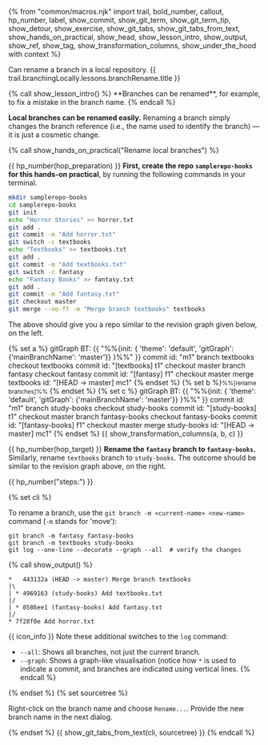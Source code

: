 {% from "common/macros.njk" import trail, bold_number, callout, hp_number, label, show_commit, show_git_term, show_git_term_tip, show_detour, show_exercise, show_git_tabs, show_git_tabs_from_text, show_hands_on_practical, show_head, show_lesson_intro, show_output, show_ref, show_tag, show_transformation_columns, show_under_the_hood with context %}

<span id="prereqs"></span>
<span id="outcomes">Can rename a branch in a local repository.</span>
<span id="title">{{ trail.branchingLocally.lessons.branchRename.title }}</span>

<div id="body">
{% call show_lesson_intro() %}
**Branches can be renamed**, for example, to fix a mistake in the branch name.
{% endcall %}

**Local branches can be renamed easily.** Renaming a branch simply changes the branch reference (i.e., the name used to identify the branch) — it is just a cosmetic change.

<!-- ================== start: HANDS-ON =========================== -->
{% call show_hands_on_practical("Rename local branches")  %}

{{ hp_number(hop_preparation) }} **First, create the repo `samplerepo-books` for this hands-on practical**, by running the following commands in your terminal.

```bash
mkdir samplerepo-books
cd samplerepo-books
git init
echo "Horror Stories" >> horror.txt
git add .
git commit -m "Add horror.txt"
git switch -c textbooks
echo "Textbooks" >> textbooks.txt
git add .
git commit -m "Add textbooks.txt"
git switch -c fantasy
echo "Fantasy Books" >> fantasy.txt
git add .
git commit -m "Add fantasy.txt"
git checkout master
git merge --no-ff -m "Merge branch textbooks" textbooks
```
The above should give you a repo similar to the revision graph given below, on the left.


{% set a %}<!-- ------ start: transformation columns --------------->
<mermaid>
gitGraph BT:
    {{ "%%{init: { 'theme': 'default', 'gitGraph': {'mainBranchName': 'master'}} }%%" }}
    commit id: "m1"
    branch textbooks
    checkout textbooks
    commit id: "[textbooks] t1"
    checkout master
    branch fantasy
    checkout fantasy
    commit id: "[fantasy] f1"
    checkout master
    merge textbooks id: "[HEAD → master] mc1"
</mermaid>
{% endset %}
{% set b %}<small>%%[rename branches]%%</small> {% endset %}
{% set c %}
<mermaid>
gitGraph BT:
    {{ "%%{init: { 'theme': 'default', 'gitGraph': {'mainBranchName': 'master'}} }%%" }}
    commit id: "m1"
    branch study-books
    checkout study-books
    commit id: "[study-books] t1"
    checkout master
    branch fantasy-books
    checkout fantasy-books
    commit id: "[fantasy-books] f1"
    checkout master
    merge study-books id: "[HEAD → master] mc1"
</mermaid>
{% endset %}
{{ show_transformation_columns(a, b, c) }}
<!-- ------ end: transformation columns -------------------------------->

{{ hp_number(hop_target) }} **Rename the `fantasy` branch to `fantasy-books`.** Similarly, rename `textbooks` branch to `study-books`. The outcome should be similar to the revision graph above, on the right.

{{ hp_number("steps:") }}

{% set cli %} <!-- ------ start: Git Tabs --------------->

To rename a branch, use the `git branch -m <current-name> <new-name>` command (`-m` stands for 'move'):
```bash{.no-line-numbers highlight-lines="3['--graph'],3['--all']"}
git branch -m fantasy fantasy-books
git branch -m textbooks study-books
git log --one-line --decorate --graph --all  # verify the changes
```
{% call show_output() %}
```bash{.no-line-numbers}
*   443132a (HEAD -> master) Merge branch textbooks
|\
| * 4969163 (study-books) Add textbooks.txt
|/
| * 0586ee1 (fantasy-books) Add fantasy.txt
|/
* 7f28f0e Add horror.txt
```
{{ icon_info }} Note these additional switches to the `log` command:
* `--all`: Shows all branches, not just the current branch.
* `--graph`: Shows a graph-like visualisation (notice how `*` is used to indicate a commit, and branches are indicated using vertical lines.
{% endcall %}

{% endset %}
{% set sourcetree %}

Right-click on the branch name and choose `Rename...`. Provide the new branch name in the next dialog.<br>

<pic src="images/sourcetreeRightClickToRename.png" width="400" />
{% endset %}
{{ show_git_tabs_from_text(cli, sourcetree) }}
<!-- ------ end: Git Tabs -------------------------------->
{% endcall %}<!-- ===== end: HANDS-ON ============================ -->


</div>
<div id="extras">
</div>
